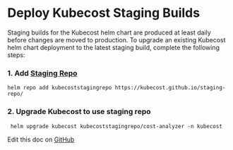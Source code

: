 Deploy Kubecost Staging Builds
==============================

Staging builds for the Kubecost helm chart are produced at least daily before changes are moved to production. 
To upgrade an existing Kubecost helm chart deployment to the latest staging build, complete the following steps: 

### 1. Add [Staging Repo](https://github.com/kubecost/staging-repo)

```
helm repo add kubecoststagingrepo https://kubecost.github.io/staging-repo/
```

### 2. Upgrade Kubecost to use staging repo 

```
 helm upgrade kubecost kubecoststagingrepo/cost-analyzer -n kubecost
```

Edit this doc on [GitHub](https://github.com/kubecost/docs/blob/main/staging.md)

<!--- {"article":"4407601828247","section":"4402815636375","permissiongroup":"1500001277122"} --->